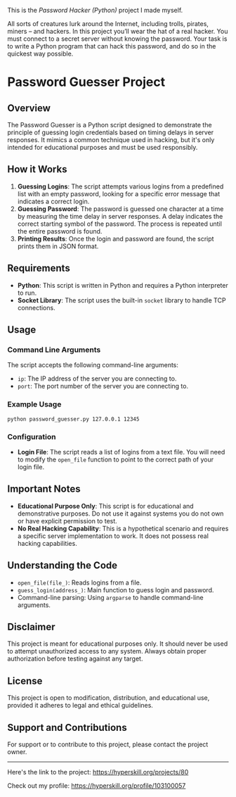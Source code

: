 This is the *Password Hacker (Python)* project I made myself.


<p>All sorts of creatures lurk around the Internet, including trolls, pirates, miners – and hackers. In this project you’ll wear the hat of a real hacker. You must connect to a secret server without knowing the password. Your task is to write a Python program that can hack this password, and do so in the quickest way possible.</p>

# Password Guesser Project

## Overview

The Password Guesser is a Python script designed to demonstrate the principle of guessing login credentials based on timing delays in server responses. It mimics a common technique used in hacking, but it's only intended for educational purposes and must be used responsibly.

## How it Works

1. **Guessing Logins**: The script attempts various logins from a predefined list with an empty password, looking for a specific error message that indicates a correct login.
2. **Guessing Password**: The password is guessed one character at a time by measuring the time delay in server responses. A delay indicates the correct starting symbol of the password. The process is repeated until the entire password is found.
3. **Printing Results**: Once the login and password are found, the script prints them in JSON format.

## Requirements

- **Python**: This script is written in Python and requires a Python interpreter to run.
- **Socket Library**: The script uses the built-in `socket` library to handle TCP connections.

## Usage

### Command Line Arguments

The script accepts the following command-line arguments:

- `ip`: The IP address of the server you are connecting to.
- `port`: The port number of the server you are connecting to.

### Example Usage

```
python password_guesser.py 127.0.0.1 12345
```

### Configuration

- **Login File**: The script reads a list of logins from a text file. You will need to modify the `open_file` function to point to the correct path of your login file.

## Important Notes

- **Educational Purpose Only**: This script is for educational and demonstrative purposes. Do not use it against systems you do not own or have explicit permission to test.
- **No Real Hacking Capability**: This is a hypothetical scenario and requires a specific server implementation to work. It does not possess real hacking capabilities.

## Understanding the Code

- `open_file(file_)`: Reads logins from a file.
- `guess_login(address_)`: Main function to guess login and password.
- Command-line parsing: Using `argparse` to handle command-line arguments.

## Disclaimer

This project is meant for educational purposes only. It should never be used to attempt unauthorized access to any system. Always obtain proper authorization before testing against any target.

## License

This project is open to modification, distribution, and educational use, provided it adheres to legal and ethical guidelines.

## Support and Contributions

For support or to contribute to this project, please contact the project owner.

---
Here's the link to the project: https://hyperskill.org/projects/80

Check out my profile: https://hyperskill.org/profile/103100057
